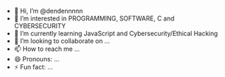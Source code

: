 - 👋 Hi, I’m @dendennnnn
- 👀 I’m interested in PROGRAMMING, SOFTWARE, C and CYBERSECURITY
- 🌱 I’m currently learning JavaScript and Cybersecurity/Ethical Hacking
- 💞️ I’m looking to collaborate on ...
- 📫 How to reach me ...
- 😄 Pronouns: ...
- ⚡ Fun fact: ...

<!---
dendennnnn/dendennnnn is a ✨ special ✨ repository because its `README.md` (this file) appears on your GitHub profile.
You can click the Preview link to take a look at your changes.
--->

